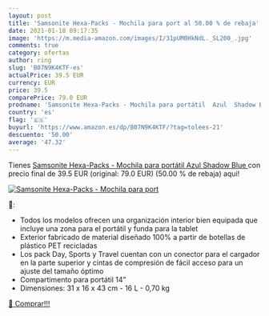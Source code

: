 ```yaml
---
layout: post
title: 'Samsonite Hexa-Packs - Mochila para port al 50.00 % de rebaja'
date: 2021-01-18 09:17:35
image: 'https://m.media-amazon.com/images/I/31pUM0HkNdL._SL200_.jpg'
comments: true
category: ofertas
author: ring
slug: 'B07N9K4KTF-es'
actualPrice: 39.5 EUR
currency: EUR
price: 39.5
comparePrice: 79.0 EUR
prodname: 'Samsonite Hexa-Packs - Mochila para portátil  Azul  Shadow Blue '
country: 'es'
flag: '🇪🇸'
buyurl: 'https://www.amazon.es/dp/B07N9K4KTF/?tag=tolees-21'
descuento: '50.00'
average: '47.32'
---
```


Tienes [Samsonite Hexa-Packs - Mochila para portátil  Azul  Shadow Blue ](https://www.amazon.es/dp/B07N9K4KTF/?tag=tolees-21) con precio final de  39.5 EUR (original: 79.0 EUR) (50.00 %  de rebaja) aqui!

[![Samsonite Hexa-Packs - Mochila para port](https://m.media-amazon.com/images/I/31pUM0HkNdL._SL200_.jpg)](https://www.amazon.es/dp/B07N9K4KTF/?tag=tolees-21)

🔎:

- Todos los modelos ofrecen una organización interior bien equipada que incluye una zona para el portátil y funda para la tablet
- Exterior fabricado de material diseñado 100% a partir de botellas de plástico PET recicladas
- Los pack Day, Sports y Travel cuentan con un conector para el cargador en la parte superior y cintas de compresión de fácil acceso para un ajuste del tamaño óptimo
- Compartimento para portátil 14\"
- Dimensiones: 31 x 16 x 43 cm - 16 L - 0,70 kg

[🛒 Comprar!!!](https://www.amazon.es/dp/B07N9K4KTF/?tag=tolees-21)
